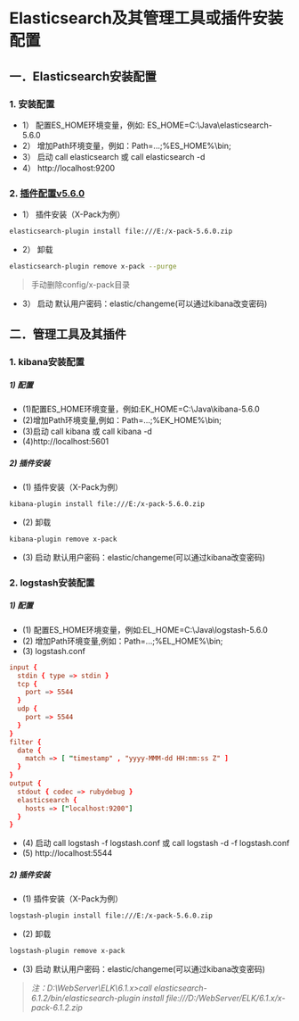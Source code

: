 # Elasticsearch及其管理工具或插件安装配置
## 一．Elasticsearch安装配置
### 1. 安装配置
- 1） 配置ES_HOME环境变量，例如:  ES_HOME=C:\Java\elasticsearch-5.6.0
- 2） 增加Path环境变量，例如：Path=...;%ES_HOME%\bin;
- 3） 启动 call elasticsearch 或 call elasticsearch -d
- 4） http://localhost:9200
### 2. [插件配置v5.6.0](https://artifacts.elastic.co/downloads/packs/x-pack/x-pack-5.6.0.zip)
- 1） 插件安装（X-Pack为例）
```bash
elasticsearch-plugin install file:///E:/x-pack-5.6.0.zip
```
- 2） 卸载
```bash
elasticsearch-plugin remove x-pack --purge
```
> 手动删除config/x-pack目录
- 3） 启动
        默认用户密码：elastic/changeme(可以通过kibana改变密码)
## 二．管理工具及其插件
### 1. kibana安装配置
##### 1) 配置
- (1)配置ES_HOME环境变量，例如:EK_HOME=C:\Java\kibana-5.6.0
- (2)增加Path环境变量,例如：Path=...;%EK_HOME%\bin;
- (3)启动 call kibana 或 call kibana -d
- (4)http://localhost:5601
##### 2) 插件安装
- (1) 插件安装（X-Pack为例）
```bash
kibana-plugin install file:///E:/x-pack-5.6.0.zip
```
- (2) 卸载
```bash
kibana-plugin remove x-pack
```
- (3) 启动
  默认用户密码：elastic/changeme(可以通过kibana改变密码)
### 2. logstash安装配置
##### 1) 配置
- (1) 配置ES_HOME环境变量，例如:EL_HOME=C:\Java\logstash-5.6.0
- (2) 增加Path环境变量,例如：Path=...;%EL_HOME%\bin;
- (3) logstash.conf
```conf
input {
  stdin { type => stdin }
  tcp {
    port => 5544
  }
  udp {
    port => 5544
  }
}
filter {
  date {
    match => [ "timestamp" , "yyyy-MMM-dd HH:mm:ss Z" ]
  }
}
output {
  stdout { codec => rubydebug }
  elasticsearch {
    hosts => ["localhost:9200"]
  }
}
```
- (4) 启动 call logstash -f logstash.conf 或 call logstash -d -f logstash.conf
- (5) http://localhost:5544
##### 2) 插件安装
- (1) 插件安装（X-Pack为例）
```bash
logstash-plugin install file:///E:/x-pack-5.6.0.zip
```
- (2) 卸载
```bash
logstash-plugin remove x-pack
```
- (3) 启动
  默认用户密码：elastic/changeme(可以通过kibana改变密码)

>
>
>*注：D:\WebServer\ELK\6.1.x>call elasticsearch-6.1.2/bin/elasticsearch-plugin install file:///D:/WebServer/ELK/6.1.x/x-pack-6.1.2.zip*
